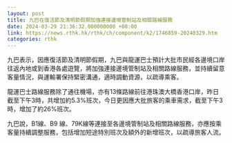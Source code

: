 ```yaml
---
layout: post
title: 九巴在復活節及清明節假期加強連接邊境管制站及相關路線服務
date: 2024-03-29 21:36:32.000000000 +08:00
link: https://news.rthk.hk/rthk/ch/component/k2/1746859-20240329.htm
categories: rthk
---
```


九巴表示，因應復活節及清明節假期，九巴與龍運巴士預計大批市民經各邊境口岸往返內地或到香港各處遊覽，將加強連接邊境管制站及相關路線服務，並持續留意客量情況，與運輸署保持緊密溝通，適時調動資源，以疏導乘客。

龍運巴士路線服務除了通往機場，亦有13條路線前往港珠澳大橋香港口岸，昨日截至下午3時，共增加約5.3%班次，今日更因應大批旅客的乘車需求，截至下午3時，增加了約26%班次。

九巴說，B1線、B9 線、79K線等連接至各邊境管制站及相關路線服務，亦應按乘客量持續調整服務，包括增加短途特別班次及額外的新增班次，以疏導旅客人流。
